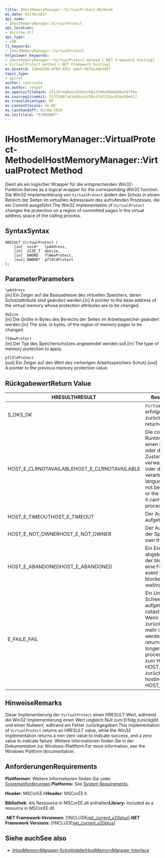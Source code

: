 ```yaml
---
title: IHostMemoryManager::VirtualProtect-Methode
ms.date: 03/30/2017
api_name:
- IHostMemoryManager.VirtualProtect
api_location:
- mscoree.dll
api_type:
- COM
f1_keywords:
- IHostMemoryManager::VirtualProtect
helpviewer_keywords:
- IHostMemoryManager::VirtualProtect method [.NET Framework hosting]
- VirtualProtect method [.NET Framework hosting]
ms.assetid: 13be0299-df0d-4951-aabf-0676a30b385f
topic_type:
- apiref
author: rpetrusha
ms.author: ronpet
ms.openlocfilehash: b712b7e88e6cb5693c0823799e0980d90e34ff0a
ms.sourcegitcommit: 5137208fa414d9ca3c58cdfd2155ac81bc89e917
ms.translationtype: MT
ms.contentlocale: de-DE
ms.lasthandoff: 03/06/2019
ms.locfileid: "57492607"
---
```

# <a name="ihostmemorymanagervirtualprotect-method"></a><span data-ttu-id="c1381-102">IHostMemoryManager::VirtualProtect-Methode</span><span class="sxs-lookup"><span data-stu-id="c1381-102">IHostMemoryManager::VirtualProtect Method</span></span>
<span data-ttu-id="c1381-103">Dient als ein logischer Wrapper für die entsprechenden Win32-Funktion.</span><span class="sxs-lookup"><span data-stu-id="c1381-103">Serves as a logical wrapper for the corresponding Win32 function.</span></span> <span data-ttu-id="c1381-104">Die Win32-Implementierung von `VirtualProtect` ändert den Schutz in einem Bereich der Seiten im virtuellen Adressraum des aufrufenden Prozesses, die ein Commit ausgeführt.</span><span class="sxs-lookup"><span data-stu-id="c1381-104">The Win32 implementation of `VirtualProtect` changes the protection on a region of committed pages in the virtual address space of the calling process.</span></span>  
  
## <a name="syntax"></a><span data-ttu-id="c1381-105">Syntax</span><span class="sxs-lookup"><span data-stu-id="c1381-105">Syntax</span></span>  
  
```  
HRESULT VirtualProtect (  
    [in]  void*   lpAddress,  
    [in]  SIZE_T  dwSize,  
    [in]  DWORD   flNewProtect,  
    [out] DWORD*  pflOldProtect  
);  
```  
  
## <a name="parameters"></a><span data-ttu-id="c1381-106">Parameter</span><span class="sxs-lookup"><span data-stu-id="c1381-106">Parameters</span></span>  
 `lpAddress`  
 <span data-ttu-id="c1381-107">[in] Ein Zeiger auf die Basisadresse des virtuellen Speichers, deren Schutzattribute sind geändert werden.</span><span class="sxs-lookup"><span data-stu-id="c1381-107">[in] A pointer to the base address of the virtual memory whose protection attributes are to be changed.</span></span>  
  
 `dwSize`  
 <span data-ttu-id="c1381-108">[in] Die Größe in Bytes des Bereichs der Seiten im Arbeitsspeicher geändert werden.</span><span class="sxs-lookup"><span data-stu-id="c1381-108">[in] The size, in bytes, of the region of memory pages to be changed.</span></span>  
  
 `flNewProtect`  
 <span data-ttu-id="c1381-109">[in] Der Typ des Speicherschutzes angewendet werden soll.</span><span class="sxs-lookup"><span data-stu-id="c1381-109">[in] The type of memory protection to apply.</span></span>  
  
 `pflOldProtect`  
 <span data-ttu-id="c1381-110">[out] Ein Zeiger auf den Wert des vorherigen Arbeitsspeichers Schutz.</span><span class="sxs-lookup"><span data-stu-id="c1381-110">[out] A pointer to the previous memory protection value.</span></span>  
  
## <a name="return-value"></a><span data-ttu-id="c1381-111">Rückgabewert</span><span class="sxs-lookup"><span data-stu-id="c1381-111">Return Value</span></span>  
  
|<span data-ttu-id="c1381-112">HRESULT</span><span class="sxs-lookup"><span data-stu-id="c1381-112">HRESULT</span></span>|<span data-ttu-id="c1381-113">Beschreibung</span><span class="sxs-lookup"><span data-stu-id="c1381-113">Description</span></span>|  
|-------------|-----------------|  
|<span data-ttu-id="c1381-114">S_OK</span><span class="sxs-lookup"><span data-stu-id="c1381-114">S_OK</span></span>|<span data-ttu-id="c1381-115">`VirtualProtect` wurde erfolgreich zurückgegeben.</span><span class="sxs-lookup"><span data-stu-id="c1381-115">`VirtualProtect` returned successfully.</span></span>|  
|<span data-ttu-id="c1381-116">HOST_E_CLRNOTAVAILABLE</span><span class="sxs-lookup"><span data-stu-id="c1381-116">HOST_E_CLRNOTAVAILABLE</span></span>|<span data-ttu-id="c1381-117">Die common Language Runtime (CLR) wurde nicht in einen Prozess geladen wurde, oder die CLR ist in einem Zustand, in dem nicht verwalteten Code ausführen oder den Aufruf erfolgreich zu verarbeiten.</span><span class="sxs-lookup"><span data-stu-id="c1381-117">The common language runtime (CLR) has not been loaded into a process, or the CLR is in a state in which it cannot run managed code or process the call successfully.</span></span>|  
|<span data-ttu-id="c1381-118">HOST_E_TIMEOUT</span><span class="sxs-lookup"><span data-stu-id="c1381-118">HOST_E_TIMEOUT</span></span>|<span data-ttu-id="c1381-119">Der Aufruf ist ein Timeout aufgetreten.</span><span class="sxs-lookup"><span data-stu-id="c1381-119">The call timed out.</span></span>|  
|<span data-ttu-id="c1381-120">HOST_E_NOT_OWNER</span><span class="sxs-lookup"><span data-stu-id="c1381-120">HOST_E_NOT_OWNER</span></span>|<span data-ttu-id="c1381-121">Der Aufrufer ist nicht Besitzer der Sperre.</span><span class="sxs-lookup"><span data-stu-id="c1381-121">The caller does not own the lock.</span></span>|  
|<span data-ttu-id="c1381-122">HOST_E_ABANDONED</span><span class="sxs-lookup"><span data-stu-id="c1381-122">HOST_E_ABANDONED</span></span>|<span data-ttu-id="c1381-123">Ein Ereignis wurde abgebrochen, während sich der blockierte Thread oder eine Fiber darauf gewartet.</span><span class="sxs-lookup"><span data-stu-id="c1381-123">An event was canceled while a blocked thread or fiber was waiting on it.</span></span>|  
|<span data-ttu-id="c1381-124">E_FAIL</span><span class="sxs-lookup"><span data-stu-id="c1381-124">E_FAIL</span></span>|<span data-ttu-id="c1381-125">Ein Unbekannter Schwerwiegender Fehler ist aufgetreten.</span><span class="sxs-lookup"><span data-stu-id="c1381-125">An unknown catastrophic failure occurred.</span></span> <span data-ttu-id="c1381-126">Wenn eine Methode E_FAIL zurückgibt, ist die CLR nicht mehr im Prozess verwendet werden.</span><span class="sxs-lookup"><span data-stu-id="c1381-126">When a method returns E_FAIL, the CLR is no longer usable within the process.</span></span> <span data-ttu-id="c1381-127">Nachfolgende Aufrufe zum Hosten der Methoden HOST_E_CLRNOTAVAILABLE zurück.</span><span class="sxs-lookup"><span data-stu-id="c1381-127">Subsequent calls to hosting methods return HOST_E_CLRNOTAVAILABLE.</span></span>|  
  
## <a name="remarks"></a><span data-ttu-id="c1381-128">Hinweise</span><span class="sxs-lookup"><span data-stu-id="c1381-128">Remarks</span></span>  
 <span data-ttu-id="c1381-129">Diese Implementierung der `VirtualProtect` einen HRESULT-Wert, während die Win32-Implementierung einen Wert ungleich Null zum Erfolg zurückgibt und einen Nullwert, während ein Fehler zurückgegeben.</span><span class="sxs-lookup"><span data-stu-id="c1381-129">This implementation of `VirtualProtect` returns an HRESULT value, while the Win32 implementation returns a non-zero value to indicate success, and a zero value to indicate failure.</span></span> <span data-ttu-id="c1381-130">Weitere Informationen finden Sie in der Dokumentation zur Windows-Plattform.</span><span class="sxs-lookup"><span data-stu-id="c1381-130">For more information, see the Windows Platform documentation.</span></span>  
  
## <a name="requirements"></a><span data-ttu-id="c1381-131">Anforderungen</span><span class="sxs-lookup"><span data-stu-id="c1381-131">Requirements</span></span>  
 <span data-ttu-id="c1381-132">**Plattformen:** Weitere Informationen finden Sie unter [Systemanforderungen](../../../../docs/framework/get-started/system-requirements.md).</span><span class="sxs-lookup"><span data-stu-id="c1381-132">**Platforms:** See [System Requirements](../../../../docs/framework/get-started/system-requirements.md).</span></span>  
  
 <span data-ttu-id="c1381-133">**Header:** MSCorEE.h</span><span class="sxs-lookup"><span data-stu-id="c1381-133">**Header:** MSCorEE.h</span></span>  
  
 <span data-ttu-id="c1381-134">**Bibliothek:** Als Ressource in MSCorEE.dll enthalten</span><span class="sxs-lookup"><span data-stu-id="c1381-134">**Library:** Included as a resource in MSCorEE.dll</span></span>  
  
 <span data-ttu-id="c1381-135">**.NET Framework-Versionen:** [!INCLUDE[net_current_v20plus](../../../../includes/net-current-v20plus-md.md)]</span><span class="sxs-lookup"><span data-stu-id="c1381-135">**.NET Framework Versions:** [!INCLUDE[net_current_v20plus](../../../../includes/net-current-v20plus-md.md)]</span></span>  
  
## <a name="see-also"></a><span data-ttu-id="c1381-136">Siehe auch</span><span class="sxs-lookup"><span data-stu-id="c1381-136">See also</span></span>
- [<span data-ttu-id="c1381-137">IHostMemoryManager-Schnittstelle</span><span class="sxs-lookup"><span data-stu-id="c1381-137">IHostMemoryManager Interface</span></span>](../../../../docs/framework/unmanaged-api/hosting/ihostmemorymanager-interface.md)
